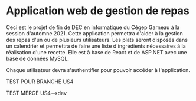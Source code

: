 # Application web de gestion de repas

Ceci est le projet de fin de DEC en informatique du Cégep Garneau à la session d'automne 2021. Cette application permettra d'aider à la gestion des repas d'un ou de plusieurs utilisateurs. Les plats seront disposés dans un calendrier et permettra de faire une liste d'ingrédients nécessaires à la réalisation d'une recette. Elle est à base de React et de ASP.NET avec une base de données MySQL.

Chaque utilisateur devra s'authentifier pour pouvoir accéder à l'application.

TEST POUR BRANCHE US4

TEST MERGE US4-->dev
